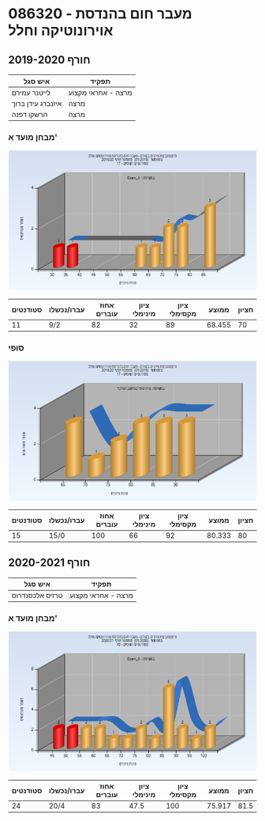 # 086320 - מעבר חום בהנדסת אוירונוטיקה וחלל

## חורף 2019-2020

| איש סגל | תפקיד |
| ---- | ---- |
| לייטנר עמירם | מרצה - אחראי מקצוע |
| איזנברג עידן ברוך | מרצה |
| הרשקו דפנה | מרצה |

### מבחן מועד א'

![201901 Exam_A](201901/Exam_A.png)

| סטודנטים | עברו/נכשלו | אחוז עוברים | ציון מינימלי | ציון מקסימלי | ממוצע | חציון |
| ---- | ---- | ---- | ---- | ---- | ---- | ---- |
| 11 | 9/2 | 82 | 32 | 89 | 68.455 | 70 |

### סופי

![201901 Finals](201901/Finals.png)

| סטודנטים | עברו/נכשלו | אחוז עוברים | ציון מינימלי | ציון מקסימלי | ממוצע | חציון |
| ---- | ---- | ---- | ---- | ---- | ---- | ---- |
| 15 | 15/0 | 100 | 66 | 92 | 80.333 | 80 |

## חורף 2020-2021

| איש סגל | תפקיד |
| ---- | ---- |
| טרזיס אלכסנדרוס | מרצה - אחראי מקצוע |

### מבחן מועד א'

![202001 Exam_A](202001/Exam_A.png)

| סטודנטים | עברו/נכשלו | אחוז עוברים | ציון מינימלי | ציון מקסימלי | ממוצע | חציון |
| ---- | ---- | ---- | ---- | ---- | ---- | ---- |
| 24 | 20/4 | 83 | 47.5 | 100 | 75.917 | 81.5 |

